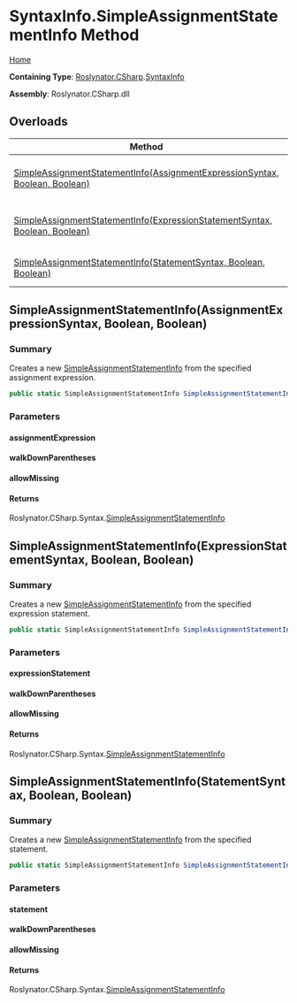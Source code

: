 # SyntaxInfo\.SimpleAssignmentStatementInfo Method

[Home](../../../../README.md)

**Containing Type**: [Roslynator.CSharp](../../README.md)\.[SyntaxInfo](../README.md)

**Assembly**: Roslynator\.CSharp\.dll

## Overloads

| Method | Summary |
| ------ | ------- |
| [SimpleAssignmentStatementInfo(AssignmentExpressionSyntax, Boolean, Boolean)](#Roslynator_CSharp_SyntaxInfo_SimpleAssignmentStatementInfo_Microsoft_CodeAnalysis_CSharp_Syntax_AssignmentExpressionSyntax_System_Boolean_System_Boolean_) | Creates a new [SimpleAssignmentStatementInfo](../../Syntax/SimpleAssignmentStatementInfo/README.md) from the specified assignment expression\. |
| [SimpleAssignmentStatementInfo(ExpressionStatementSyntax, Boolean, Boolean)](#Roslynator_CSharp_SyntaxInfo_SimpleAssignmentStatementInfo_Microsoft_CodeAnalysis_CSharp_Syntax_ExpressionStatementSyntax_System_Boolean_System_Boolean_) | Creates a new [SimpleAssignmentStatementInfo](../../Syntax/SimpleAssignmentStatementInfo/README.md) from the specified expression statement\. |
| [SimpleAssignmentStatementInfo(StatementSyntax, Boolean, Boolean)](#Roslynator_CSharp_SyntaxInfo_SimpleAssignmentStatementInfo_Microsoft_CodeAnalysis_CSharp_Syntax_StatementSyntax_System_Boolean_System_Boolean_) | Creates a new [SimpleAssignmentStatementInfo](../../Syntax/SimpleAssignmentStatementInfo/README.md) from the specified statement\. |

## SimpleAssignmentStatementInfo\(AssignmentExpressionSyntax, Boolean, Boolean\)<a name="Roslynator_CSharp_SyntaxInfo_SimpleAssignmentStatementInfo_Microsoft_CodeAnalysis_CSharp_Syntax_AssignmentExpressionSyntax_System_Boolean_System_Boolean_"></a>

### Summary

Creates a new [SimpleAssignmentStatementInfo](../../Syntax/SimpleAssignmentStatementInfo/README.md) from the specified assignment expression\.

```csharp
public static SimpleAssignmentStatementInfo SimpleAssignmentStatementInfo(AssignmentExpressionSyntax assignmentExpression, bool walkDownParentheses = true, bool allowMissing = false)
```

### Parameters

#### assignmentExpression





#### walkDownParentheses





#### allowMissing





#### Returns

Roslynator\.CSharp\.Syntax\.[SimpleAssignmentStatementInfo](../../Syntax/SimpleAssignmentStatementInfo/README.md)

## SimpleAssignmentStatementInfo\(ExpressionStatementSyntax, Boolean, Boolean\)<a name="Roslynator_CSharp_SyntaxInfo_SimpleAssignmentStatementInfo_Microsoft_CodeAnalysis_CSharp_Syntax_ExpressionStatementSyntax_System_Boolean_System_Boolean_"></a>

### Summary

Creates a new [SimpleAssignmentStatementInfo](../../Syntax/SimpleAssignmentStatementInfo/README.md) from the specified expression statement\.

```csharp
public static SimpleAssignmentStatementInfo SimpleAssignmentStatementInfo(ExpressionStatementSyntax expressionStatement, bool walkDownParentheses = true, bool allowMissing = false)
```

### Parameters

#### expressionStatement





#### walkDownParentheses





#### allowMissing





#### Returns

Roslynator\.CSharp\.Syntax\.[SimpleAssignmentStatementInfo](../../Syntax/SimpleAssignmentStatementInfo/README.md)

## SimpleAssignmentStatementInfo\(StatementSyntax, Boolean, Boolean\)<a name="Roslynator_CSharp_SyntaxInfo_SimpleAssignmentStatementInfo_Microsoft_CodeAnalysis_CSharp_Syntax_StatementSyntax_System_Boolean_System_Boolean_"></a>

### Summary

Creates a new [SimpleAssignmentStatementInfo](../../Syntax/SimpleAssignmentStatementInfo/README.md) from the specified statement\.

```csharp
public static SimpleAssignmentStatementInfo SimpleAssignmentStatementInfo(StatementSyntax statement, bool walkDownParentheses = true, bool allowMissing = false)
```

### Parameters

#### statement





#### walkDownParentheses





#### allowMissing





#### Returns

Roslynator\.CSharp\.Syntax\.[SimpleAssignmentStatementInfo](../../Syntax/SimpleAssignmentStatementInfo/README.md)

